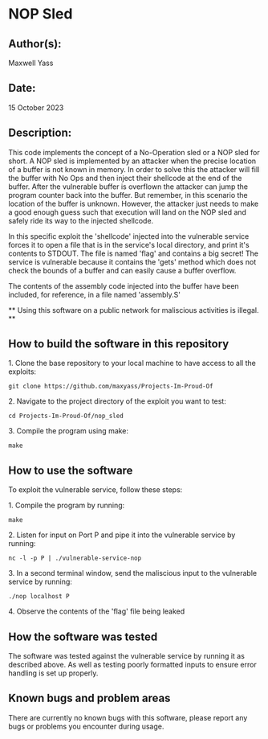 # NOP Sled

## Author(s):

Maxwell Yass

## Date:

15 October 2023

## Description:

This code implements the concept of a No-Operation sled or a NOP sled for short. A NOP sled is implemented by an attacker when the precise location of a buffer is not known in memory. In order to solve this the attacker will fill the buffer with No Ops and then inject their shellcode at the end of the buffer. After the vulnerable buffer is overflown the attacker can jump the program counter back into the buffer. But remember, in this scenario the location of the buffer is unknown. However, the attacker just needs to make a good enough guess such that execution will land on the NOP sled and safely ride its way to the injected shellcode.

In this specific exploit the 'shellcode' injected into the vulnerable service forces it to open a file that is in the service's local directory, and print it's contents to STDOUT. The file is named 'flag' and contains a big secret! The service is vulnerable because it contains the 'gets' method which does not check the bounds of a buffer and can easily cause a buffer overflow. 

The contents of the assembly code injected into the buffer have been included, for reference, in a file named 'assembly.S'

** Using this software on a public network for maliscious activities is illegal. **

## How to build the software in this repository

1\. Clone the base repository to your local machine to have access to all the exploits:
	
	git clone https://github.com/maxyass/Projects-Im-Proud-Of

2\. Navigate to the project directory of the exploit you want to test:
	
	cd Projects-Im-Proud-Of/nop_sled

3\. Compile the program using make:
	
	make

## How to use the software

To exploit the vulnerable service, follow these steps:

1\. Compile the program by running:

	make

2\. Listen for input on Port P and pipe it into the vulnerable service by running:

	nc -l -p P | ./vulnerable-service-nop


3\. In a second terminal window, send the maliscious input to the vulnerable service by running:

	./nop localhost P

4\. Observe the contents of the 'flag' file being leaked


## How the software was tested

The software was tested against the vulnerable service by running it as described above. As well as testing poorly formatted inputs to ensure error handling is set up properly. 

## Known bugs and problem areas

There are currently no known bugs with this software, please report any bugs or problems you encounter during usage.
